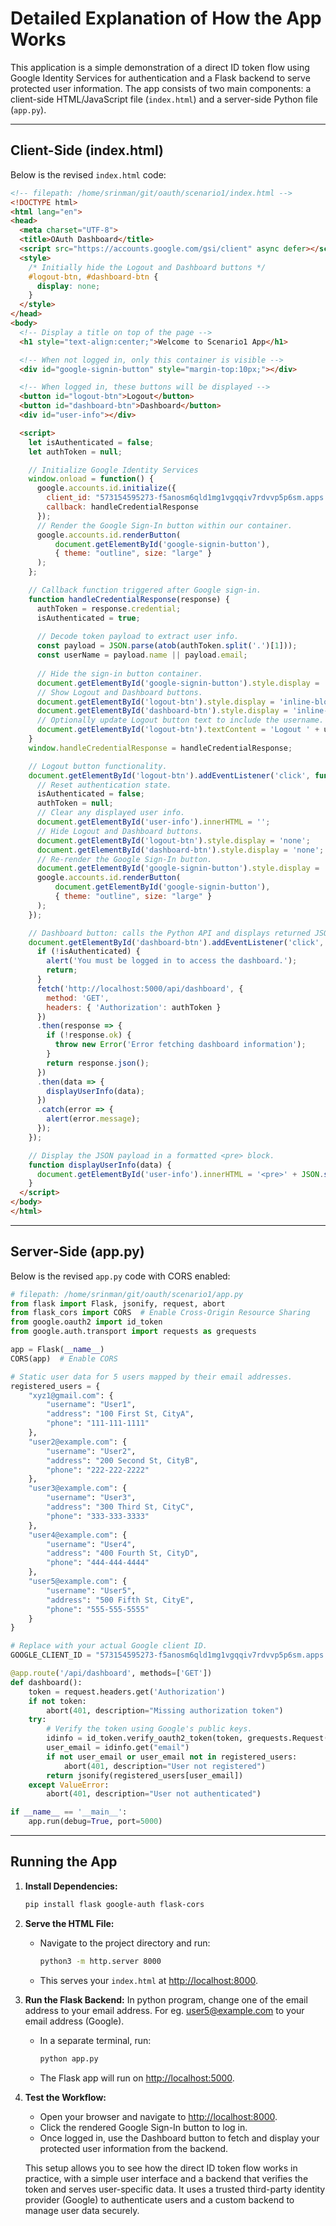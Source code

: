 # Detailed Explanation of How the App Works

This application is a simple demonstration of a direct ID token flow using Google Identity Services for authentication and a Flask backend to serve protected user information. The app consists of two main components: a client-side HTML/JavaScript file (`index.html`) and a server-side Python file (`app.py`).

---

## Client-Side (index.html)

Below is the revised `index.html` code:

```html
<!-- filepath: /home/srinman/git/oauth/scenario1/index.html -->
<!DOCTYPE html>
<html lang="en">
<head>
  <meta charset="UTF-8">
  <title>OAuth Dashboard</title>
  <script src="https://accounts.google.com/gsi/client" async defer></script>
  <style>
    /* Initially hide the Logout and Dashboard buttons */
    #logout-btn, #dashboard-btn {
      display: none;
    }
  </style>
</head>
<body>
  <!-- Display a title on top of the page -->
  <h1 style="text-align:center;">Welcome to Scenario1 App</h1>

  <!-- When not logged in, only this container is visible -->
  <div id="google-signin-button" style="margin-top:10px;"></div>

  <!-- When logged in, these buttons will be displayed -->
  <button id="logout-btn">Logout</button>
  <button id="dashboard-btn">Dashboard</button>
  <div id="user-info"></div>

  <script>
    let isAuthenticated = false;
    let authToken = null;

    // Initialize Google Identity Services
    window.onload = function() {
      google.accounts.id.initialize({
        client_id: "573154595273-f5anosm6qld1mg1vgqqiv7rdvvp5p6sm.apps.googleusercontent.com",
        callback: handleCredentialResponse
      });
      // Render the Google Sign-In button within our container.
      google.accounts.id.renderButton(
          document.getElementById('google-signin-button'),
          { theme: "outline", size: "large" }
      );
    };

    // Callback function triggered after Google sign-in.
    function handleCredentialResponse(response) {
      authToken = response.credential;
      isAuthenticated = true;
      
      // Decode token payload to extract user info.
      const payload = JSON.parse(atob(authToken.split('.')[1]));
      const userName = payload.name || payload.email;
      
      // Hide the sign-in button container.
      document.getElementById('google-signin-button').style.display = 'none';
      // Show Logout and Dashboard buttons.
      document.getElementById('logout-btn').style.display = 'inline-block';
      document.getElementById('dashboard-btn').style.display = 'inline-block';
      // Optionally update Logout button text to include the username.
      document.getElementById('logout-btn').textContent = 'Logout ' + userName;
    }
    window.handleCredentialResponse = handleCredentialResponse;

    // Logout button functionality.
    document.getElementById('logout-btn').addEventListener('click', function() {
      // Reset authentication state.
      isAuthenticated = false;
      authToken = null;
      // Clear any displayed user info.
      document.getElementById('user-info').innerHTML = '';
      // Hide Logout and Dashboard buttons.
      document.getElementById('logout-btn').style.display = 'none';
      document.getElementById('dashboard-btn').style.display = 'none';
      // Re-render the Google Sign-In button.
      document.getElementById('google-signin-button').style.display = 'block';
      google.accounts.id.renderButton(
          document.getElementById('google-signin-button'),
          { theme: "outline", size: "large" }
      );
    });

    // Dashboard button: calls the Python API and displays returned JSON.
    document.getElementById('dashboard-btn').addEventListener('click', function() {
      if (!isAuthenticated) {
        alert('You must be logged in to access the dashboard.');
        return;
      }
      fetch('http://localhost:5000/api/dashboard', {
        method: 'GET',
        headers: { 'Authorization': authToken }
      })
      .then(response => {
        if (!response.ok) {
          throw new Error('Error fetching dashboard information');
        }
        return response.json();
      })
      .then(data => {
        displayUserInfo(data);
      })
      .catch(error => {
        alert(error.message);
      });
    });

    // Display the JSON payload in a formatted <pre> block.
    function displayUserInfo(data) {
      document.getElementById('user-info').innerHTML = '<pre>' + JSON.stringify(data, null, 2) + '</pre>';
    }
  </script>
</body>
</html>
```

---

## Server-Side (app.py)

Below is the revised `app.py` code with CORS enabled:

```python
# filepath: /home/srinman/git/oauth/scenario1/app.py
from flask import Flask, jsonify, request, abort
from flask_cors import CORS  # Enable Cross-Origin Resource Sharing
from google.oauth2 import id_token
from google.auth.transport import requests as grequests

app = Flask(__name__)
CORS(app)  # Enable CORS

# Static user data for 5 users mapped by their email addresses.
registered_users = {
    "xyz1@gmail.com": {
        "username": "User1",
        "address": "100 First St, CityA",
        "phone": "111-111-1111"
    },
    "user2@example.com": {
        "username": "User2",
        "address": "200 Second St, CityB",
        "phone": "222-222-2222"
    },
    "user3@example.com": {
        "username": "User3",
        "address": "300 Third St, CityC",
        "phone": "333-333-3333"
    },
    "user4@example.com": {
        "username": "User4",
        "address": "400 Fourth St, CityD",
        "phone": "444-444-4444"
    },
    "user5@example.com": {
        "username": "User5",
        "address": "500 Fifth St, CityE",
        "phone": "555-555-5555"
    }
}

# Replace with your actual Google client ID.
GOOGLE_CLIENT_ID = "573154595273-f5anosm6qld1mg1vgqqiv7rdvvp5p6sm.apps.googleusercontent.com"

@app.route('/api/dashboard', methods=['GET'])
def dashboard():
    token = request.headers.get('Authorization')
    if not token:
        abort(401, description="Missing authorization token")
    try:
        # Verify the token using Google's public keys.
        idinfo = id_token.verify_oauth2_token(token, grequests.Request(), GOOGLE_CLIENT_ID)
        user_email = idinfo.get("email")
        if not user_email or user_email not in registered_users:
            abort(401, description="User not registered")
        return jsonify(registered_users[user_email])
    except ValueError:
        abort(401, description="User not authenticated")

if __name__ == '__main__':
    app.run(debug=True, port=5000)
```

---

## Running the App

1. **Install Dependencies:**

   ```bash
   pip install flask google-auth flask-cors
   ```

2. **Serve the HTML File:**
   - Navigate to the project directory and run:
   
     ```bash
     python3 -m http.server 8000
     ```
   
   - This serves your `index.html` at [http://localhost:8000](http://localhost:8000).

3. **Run the Flask Backend:**
    In python program, change one of the email address to your email address.  For eg. user5@example.com to your email address (Google).
   - In a separate terminal, run:
   
     ```bash
     python app.py
     ```
   
   - The Flask app will run on [http://localhost:5000](http://localhost:5000).

4. **Test the Workflow:**
   - Open your browser and navigate to [http://localhost:8000](http://localhost:8000).
   - Click the rendered Google Sign-In button to log in.
   - Once logged in, use the Dashboard button to fetch and display your protected user information from the backend.

   This setup allows you to see how the direct ID token flow works in practice, with a simple user interface and a backend that verifies the token and serves user-specific data. It uses a trusted third-party identity provider (Google) to authenticate users and a custom backend to manage user data securely.